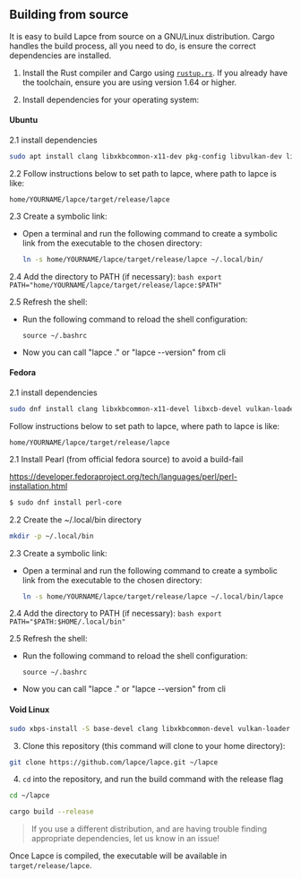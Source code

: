 ## Building from source

It is easy to build Lapce from source on a GNU/Linux distribution. Cargo handles the build process, all you need to do, is ensure the correct dependencies are installed.

1. Install the Rust compiler and Cargo using [`rustup.rs`](https://rustup.rs/). If you already have the toolchain, ensure you are using version 1.64 or higher.

2. Install dependencies for your operating system:

#### Ubuntu
2.1  install dependencies
```sh
sudo apt install clang libxkbcommon-x11-dev pkg-config libvulkan-dev libwayland-dev xorg-dev libxcb-shape0-dev libxcb-xfixes0-dev
```
2.2  Follow instructions below to set path to lapce, where path to 
lapce is like: 
```
home/YOURNAME/lapce/target/release/lapce
```

2.3  Create a symbolic link:
- Open a terminal and run the following command to create a symbolic link from the executable to the chosen directory:
     ```bash
     ln -s home/YOURNAME/lapce/target/release/lapce ~/.local/bin/
     ```

2.4 Add the directory to PATH (if necessary):
     ```bash
     export PATH="home/YOURNAME/lapce/target/release/lapce:$PATH"
     ```

2.5  Refresh the shell:
- Run the following command to reload the shell configuration:
     ```
     source ~/.bashrc
     ```

- Now you can call "lapce ." or "lapce --version" from cli

#### Fedora
2.1  install dependencies
```sh
sudo dnf install clang libxkbcommon-x11-devel libxcb-devel vulkan-loader-devel wayland-devel perl-File-Compare perl-FindBin
```

Follow instructions below to set path to lapce, where path to 
lapce is like: 
```
home/YOURNAME/lapce/target/release/lapce
```

2.1  Install Pearl (from official fedora source) to avoid a build-fail

https://developer.fedoraproject.org/tech/languages/perl/perl-installation.html
```bash
$ sudo dnf install perl-core
```


2.2 Create the ~/.local/bin directory
```bash
mkdir -p ~/.local/bin
```

2.3  Create a symbolic link:
- Open a terminal and run the following command to create a symbolic link from the executable to the chosen directory:
     ```bash
     ln -s home/YOURNAME/lapce/target/release/lapce ~/.local/bin/lapce
     ```

2.4  Add the directory to PATH (if necessary):
     ```bash
     export PATH="$PATH:$HOME/.local/bin"
     ```

2.5  Refresh the shell:
- Run the following command to reload the shell configuration:
     ```
     source ~/.bashrc
     ```

- Now you can call "lapce ." or "lapce --version" from cli

#### Void Linux
```sh
sudo xbps-install -S base-devel clang libxkbcommon-devel vulkan-loader wayland-devel
```

3. Clone this repository (this command will clone to your home directory):
```sh
git clone https://github.com/lapce/lapce.git ~/lapce
```

4. `cd` into the repository, and run the build command with the release flag
```sh
cd ~/lapce
```

```sh
cargo build --release
```

> If you use a different distribution, and are having trouble finding appropriate dependencies, let us know in an issue!

Once Lapce is compiled, the executable will be available in `target/release/lapce`.
